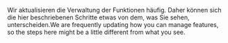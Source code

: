 <span data-ttu-id="e748d-101">Wir aktualisieren die Verwaltung der Funktionen häufig. Daher können sich die hier beschriebenen Schritte etwas von dem, was Sie sehen, unterscheiden.</span><span class="sxs-lookup"><span data-stu-id="e748d-101">We are frequently updating how you can manage features, so the steps here might be a little different from what you see.</span></span>